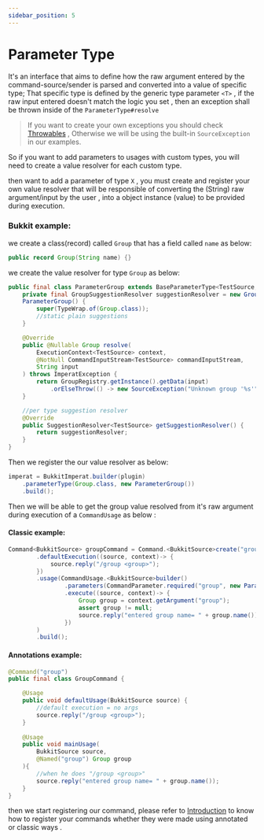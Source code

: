 ```yaml
---
sidebar_position: 5
---
```

# Parameter Type

It's an interface that aims to define how the raw argument entered by the command-source/sender
is parsed and converted into a value of specific type; That specific type is defined by the generic type parameter `<T>` , if the raw input entered doesn't match the logic you set , then an exception shall be thrown inside of the `ParameterType#resolve` 

>If you want to create your own exceptions you should check [Throwables](Throwables.md) ,
>Otherwise we will be using the built-in `SourceException` in our examples.

So if you want to add parameters to usages with custom types, you will need to create a value resolver for each custom type.

then want to add a parameter of type `X` , you must create and register your own value  resolver that will be responsible of converting the (String) raw argument/input by the user , into a object instance (value) to be provided during execution.

### Bukkit example: 

we create a class(record) called `Group` that has a field called `name` as below: 
```java
public record Group(String name) {}
```

we create the value resolver for type `Group` as below:
```java
public final class ParameterGroup extends BaseParameterType<TestSource, Group> {
    private final GroupSuggestionResolver suggestionResolver = new GroupSuggestionResolver();
    ParameterGroup() {
        super(TypeWrap.of(Group.class));
        //static plain suggestions
    }

    @Override
    public @Nullable Group resolve(
        ExecutionContext<TestSource> context,
        @NotNull CommandInputStream<TestSource> commandInputStream,
        String input
    ) throws ImperatException {
        return GroupRegistry.getInstance().getData(input)
            .orElseThrow(() -> new SourceException("Unknown group '%s'", input));
    }

    //per type suggestion resolver
    @Override
    public SuggestionResolver<TestSource> getSuggestionResolver() {
        return suggestionResolver;
    }
}
```

Then we register the our value resolver as below:
```java
imperat = BukkitImperat.builder(plugin)
    .parameterType(Group.class, new ParameterGroup())
    .build();
```

Then we will be able to get the group value resolved from it's raw argument
during execution of a `CommandUsage` as below : 

#### Classic example:

```java
Command<BukkitSource> groupCommand = Command.<BukkitSource>create("group")
        .defaultExecution((source, context)-> {
            source.reply("/group <group>");
        })
        .usage(CommandUsage.<BukkitSource>builder()
                .parameters(CommandParameter.required("group", new ParameterGroup()))
                .execute((source, context)-> {
                    Group group = context.getArgument("group");
                    assert group != null;
                    source.reply("entered group name= " + group.name());
                })
        )
        .build();
```
#### Annotations example:

```java
@Command("group")  
public final class GroupCommand {  

	@Usage  
	public void defaultUsage(BukkitSource source) {  
		//default execution = no args  
		source.reply("/group <group>");  
	}
 
	@Usage  
	public void mainUsage(
		BukkitSource source,
		@Named("group") Group group
	){  
		//when he does "/group <group>"  
		source.reply("entered group name= " + group.name());  
	}
}
```

then we start registering our command, please refer to [Introduction](Introduction.md) to know how to register your commands whether they were made using annotated or classic ways .